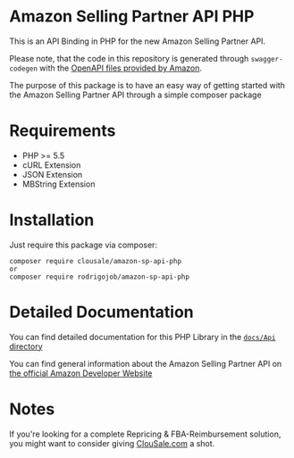 # Amazon Selling Partner API PHP 

This is an API Binding in PHP for the new Amazon Selling Partner API.

Please note, that the code in this repository is generated through `swagger-codegen` with the [OpenAPI files provided by Amazon](https://github.com/amzn/selling-partner-api-models/tree/main/models).

The purpose of this package is to have an easy way of getting started with the Amazon Selling Partner API through a simple composer package

# Requirements

- PHP >= 5.5
- cURL Extension
- JSON Extension
- MBString Extension

# Installation

Just require this package via composer:

```
composer require clousale/amazon-sp-api-php
or
composer require rodrigojob/amazon-sp-api-php
```

# Detailed Documentation

You can find detailed documentation for this PHP Library in the [`docs/Api` directory](https://github.com/clousale/amazon-sp-api-php/tree/master/docs/Api)

You can find general information about the Amazon Selling Partner API on [the official Amazon Developer Website](https://developer.amazonservices.com)

# Notes

If you're looking for a complete Repricing & FBA-Reimbursement solution, you might want to consider giving [ClouSale.com](https://www.clousale.com) a shot.
